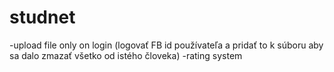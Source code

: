 # studnet

-upload file only on login (logovať FB id používateľa a pridať to k súboru aby sa dalo zmazať všetko od istého človeka)
-rating system
